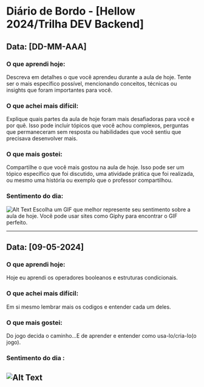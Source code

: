 # Diário de Bordo - [Hellow 2024/Trilha DEV Backend]

## Data: [DD-MM-AAA]

### O que aprendi hoje:
Descreva em detalhes o que você aprendeu durante a aula de hoje. Tente ser o mais específico possível, mencionando conceitos, técnicas ou insights que foram importantes para você.

### O que achei mais difícil:
Explique quais partes da aula de hoje foram mais desafiadoras para você e por quê. Isso pode incluir tópicos que você achou complexos, perguntas que permaneceram sem resposta ou habilidades que você sentiu que precisava desenvolver mais.

### O que mais gostei:
Compartilhe o que você mais gostou na aula de hoje. Isso pode ser um tópico específico que foi discutido, uma atividade prática que foi realizada, ou mesmo uma história ou exemplo que o professor compartilhou.

### Sentimento do dia:
![Alt Text](URL_DO_GIF)
Escolha um GIF que melhor represente seu sentimento sobre a aula de hoje. Você pode usar sites como Giphy para encontrar o GIF perfeito.

---

## Data: [09-05-2024]

### O que aprendi hoje:
Hoje eu aprendi os operadores booleanos e estruturas condicionais.

### O que achei mais difícil:
Em si mesmo lembrar mais os codigos e entender cada um deles.
### O que mais gostei:
Do jogo decida o caminho...E de aprender e entender como usa-lo/cria-lo(o jogo).
### Sentimento do dia :
![Alt Text](https://media0.giphy.com/media/v1.Y2lkPTc5MGI3NjExNmhtMG5oMjFqbTBvMDAxOGUzbW1pZ2lieTd2NWh0YmMyNWQ4ZnNxMiZlcD12MV9pbnRlcm5hbF9naWZfYnlfaWQmY3Q9Zw/ji6zzUZwNIuLS/giphy.gif)
---

